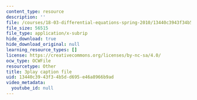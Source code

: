 ```yaml
---
content_type: resource
description: ''
file: /courses/18-03-differential-equations-spring-2010/13440c3943f34b5dd695e46a8966b9ad_xWa5_OXI6VM.srt
file_size: 56515
file_type: application/x-subrip
hide_download: true
hide_download_original: null
learning_resource_types: []
license: https://creativecommons.org/licenses/by-nc-sa/4.0/
ocw_type: OCWFile
resourcetype: Other
title: 3play caption file
uid: 13440c39-43f3-4b5d-d695-e46a8966b9ad
video_metadata:
  youtube_id: null
---
```


